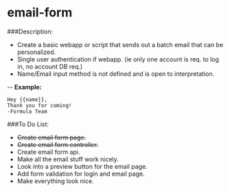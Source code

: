# email-form

###Description:
- Create a basic webapp or script that sends out a batch email that can be personalized.
- Single user authentication if webapp. (ie only one account is req. to log in, no account DB req.)
- Name/Email input method is not defined and is open to interpretation.


--
<b>Example:</b>

	Hey {{name}},
	Thank you for coming!
	-Formula Team
	
###To Do List:
- ~~Create email form page.~~
- ~~Create email form controller.~~
- Create email form api.
- Make all the email stuff work nicely.
- Look into a preview button for the email page.
- Add form validation for login and email page.
- Make everything look nice.
